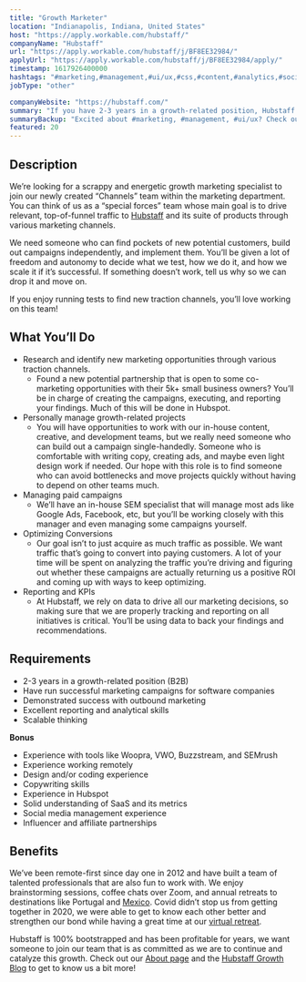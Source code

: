 ```yaml
---
title: "Growth Marketer"
location: "Indianapolis, Indiana, United States"
host: "https://apply.workable.com/hubstaff/"
companyName: "Hubstaff"
url: "https://apply.workable.com/hubstaff/j/BF8EE32984/"
applyUrl: "https://apply.workable.com/hubstaff/j/BF8EE32984/apply/"
timestamp: 1617926400000
hashtags: "#marketing,#management,#ui/ux,#css,#content,#analytics,#socialmedia,#analysis,#office,#optimization"
jobType: "other"

companyWebsite: "https://hubstaff.com/"
summary: "If you have 2-3 years in a growth-related position, Hubstaff is looking for someone with your knowledge."
summaryBackup: "Excited about #marketing, #management, #ui/ux? Check out this job post!"
featured: 20
---
```


## Description

We’re looking for a scrappy and energetic growth marketing specialist to join our newly created “Channels” team within the marketing department. You can think of us as a “special forces” team whose main goal is to drive relevant, top-of-funnel traffic to [Hubstaff](https://hubstaff.com/) and its suite of products through various marketing channels.

We need someone who can find pockets of new potential customers, build out campaigns independently, and implement them. You’ll be given a lot of freedom and autonomy to decide what we test, how we do it, and how we scale it if it’s successful. If something doesn’t work, tell us why so we can drop it and move on.

If you enjoy running tests to find new traction channels, you’ll love working on this team!

## What You’ll Do

*   Research and identify new marketing opportunities through various traction channels.
    *   Found a new potential partnership that is open to some co-marketing opportunities with their 5k+ small business owners? You’ll be in charge of creating the campaigns, executing, and reporting your findings. Much of this will be done in Hubspot.
*   Personally manage growth-related projects
    *   You will have opportunities to work with our in-house content, creative, and development teams, but we really need someone who can build out a campaign single-handedly. Someone who is comfortable with writing copy, creating ads, and maybe even light design work if needed. Our hope with this role is to find someone who can avoid bottlenecks and move projects quickly without having to depend on other teams much.
*   Managing paid campaigns
    *   We’ll have an in-house SEM specialist that will manage most ads like Google Ads, Facebook, etc, but you’ll be working closely with this manager and even managing some campaigns yourself.
*   Optimizing Conversions
    *   Our goal isn’t to just acquire as much traffic as possible. We want traffic that’s going to convert into paying customers. A lot of your time will be spent on analyzing the traffic you’re driving and figuring out whether these campaigns are actually returning us a positive ROI and coming up with ways to keep optimizing.
*   Reporting and KPIs
    *   At Hubstaff, we rely on data to drive all our marketing decisions, so making sure that we are properly tracking and reporting on all initiatives is critical. You’ll be using data to back your findings and recommendations.

## Requirements

*   2-3 years in a growth-related position (B2B)
*   Have run successful marketing campaigns for software companies
*   Demonstrated success with outbound marketing
*   Excellent reporting and analytical skills
*   Scalable thinking

**Bonus**

*   Experience with tools like Woopra, VWO, Buzzstream, and SEMrush
*   Experience working remotely
*   Design and/or coding experience
*   Copywriting skills
*   Experience in Hubspot
*   Solid understanding of SaaS and its metrics
*   Social media management experience
*   Influencer and affiliate partnerships

## Benefits

We’ve been remote-first since day one in 2012 and have built a team of talented professionals that are also fun to work with. We enjoy brainstorming sessions, coffee chats over Zoom, and annual retreats to destinations like Portugal and [Mexico](https://hubstaff.wistia.com/medias/9pyt01aemt). Covid didn’t stop us from getting together in 2020, we were able to get to know each other better and strengthen our bond while having a great time at our [virtual retreat](https://hubstaff.wistia.com/medias/4x8cb7t2ya).

Hubstaff is 100% bootstrapped and has been profitable for years, we want someone to join our team that is as committed as we are to continue and catalyze this growth. Check out our [About page](https://hubstaff.com/about) and the [Hubstaff Growth Blog](https://blog.hubstaff.com/grow) to get to know us a bit more!
